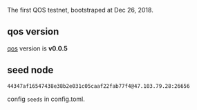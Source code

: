The first QOS testnet, bootstraped at Dec 26, 2018.

## qos version
[qos](https://github.com/QOSGroup/qos) version is **v0.0.5**

## seed node

```44347af16547438e38b2e031c05caaf22fab77f4@47.103.79.28:26656```

config `seeds` in config.toml.